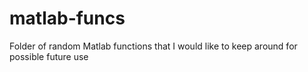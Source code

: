 matlab-funcs
============

Folder of random Matlab functions that I would like to keep around for possible future use
